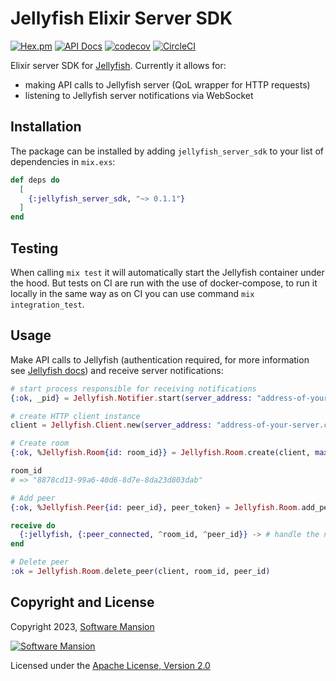 # Jellyfish Elixir Server SDK

[![Hex.pm](https://img.shields.io/hexpm/v/jellyfish_server_sdk.svg)](https://hex.pm/packages/jellyfish_server_sdk)
[![API Docs](https://img.shields.io/badge/api-docs-yellow.svg?style=flat)](https://hexdocs.pm/jellyfish_server_sdk/)
[![codecov](https://codecov.io/gh/jellyfish-dev/elixir_server_sdk/branch/master/graph/badge.svg?token=ByIko4o5U8)](https://codecov.io/gh/jellyfish-dev/elixir_server_sdk)
[![CircleCI](https://circleci.com/gh/jellyfish-dev/elixir_server_sdk.svg?style=svg)](https://circleci.com/gh/jellyfish-dev/elixir_server_sdk)

Elixir server SDK for [Jellyfish](https://github.com/jellyfish-dev/jellyfish).
Currently it allows for:

- making API calls to Jellyfish server (QoL wrapper for HTTP requests)
- listening to Jellyfish server notifications via WebSocket

## Installation

The package can be installed by adding `jellyfish_server_sdk` to your list of dependencies in `mix.exs`:

```elixir
def deps do
  [
    {:jellyfish_server_sdk, "~> 0.1.1"}
  ]
end
```

## Testing

When calling `mix test` it will automatically start the Jellyfish container under the hood. But tests on CI are run with the use of docker-compose, to run it locally in the same way as on CI you can use command `mix integration_test`.

## Usage

Make API calls to Jellyfish (authentication required, for more information see [Jellyfish docs](https://jellyfish-dev.github.io/jellyfish-docs/getting_started/authentication))
and receive server notifications:

```elixir
# start process responsible for receiving notifications
{:ok, _pid} = Jellyfish.Notifier.start(server_address: "address-of-your-server.com", server_api_key: "your-jellyfish-token")

# create HTTP client instance
client = Jellyfish.Client.new(server_address: "address-of-your-server.com", server_api_key: "your-jellyfish-token")

# Create room
{:ok, %Jellyfish.Room{id: room_id}} = Jellyfish.Room.create(client, max_peers: 10)

room_id
# => "8878cd13-99a6-40d6-8d7e-8da23d803dab"

# Add peer
{:ok, %Jellyfish.Peer{id: peer_id}, peer_token} = Jellyfish.Room.add_peer(client, room_id, Jellyfish.Peer.WebRTC)

receive do
  {:jellyfish, {:peer_connected, ^room_id, ^peer_id}} -> # handle the notification
end

# Delete peer
:ok = Jellyfish.Room.delete_peer(client, room_id, peer_id)
```

## Copyright and License

Copyright 2023, [Software Mansion](https://swmansion.com/?utm_source=git&utm_medium=readme&utm_campaign=jellyfish)

[![Software Mansion](https://logo.swmansion.com/logo?color=white&variant=desktop&width=200&tag=membrane-github)](https://swmansion.com/?utm_source=git&utm_medium=readme&utm_campaign=jellyfish)

Licensed under the [Apache License, Version 2.0](LICENSE)
